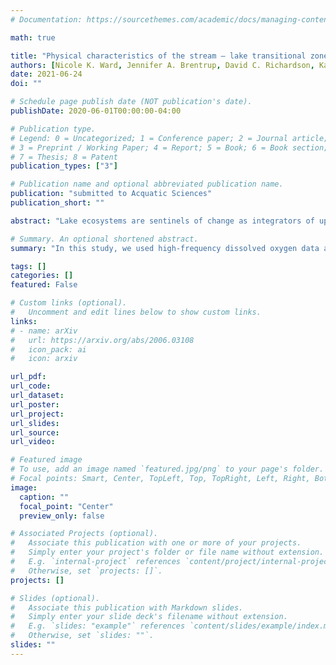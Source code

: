 ```yaml
---
# Documentation: https://sourcethemes.com/academic/docs/managing-content/

math: true

title: "Physical characteristics of the stream – lake transitional zone affect littoral lake metabolism"
authors: [Nicole K. Ward, Jennifer A. Brentrup, David C. Richardson, Kathleen C. Weathers, Paul C. Hanson, rjh, Cayelan C. Carey]
date: 2021-06-24
doi: ""

# Schedule page publish date (NOT publication's date).
publishDate: 2020-06-01T00:00:00-04:00

# Publication type.
# Legend: 0 = Uncategorized; 1 = Conference paper; 2 = Journal article;
# 3 = Preprint / Working Paper; 4 = Report; 5 = Book; 6 = Book section;
# 7 = Thesis; 8 = Patent
publication_types: ["3"]

# Publication name and optional abbreviated publication name.
publication: "submitted to Acquatic Sciences"
publication_short: ""

abstract: "Lake ecosystems are sentinels of change as integrators of upland and upstream stressors. Lake metabolism, i.e., gross primary production (GPP) and respiration (R), in stream – lake transitional zones may be key to understanding how lakes integrate terrestrial-derived inputs. Therefore, examining site differences in lake metabolism in stream – lake transitional zones may help identify drivers of within-ecosystem variability and provide insights to landscape-scale freshwater ecosystem function. In this study, we used high-frequency dissolved oxygen data and inverse modeling to estimate daily rates of GPP and R in an oligotrophic lake at a pelagic site and two littoral sites located near major inflows. We examined the relative importance of stream predictor variables in comparison to meteorological and in-lake predictors of GPP and R. One of the inflow streams was substantially warmer than the other and primarily entered the lake's epilimnion, whereas the colder stream primarily mixed into the metalimnion or hypolimnion. Overall, rates of GPP and R were higher at littoral sites than the pelagic site. An ensemble machine learning analysis revealed that >30% of variability in littoral zone GPP and R was attributable to stream and stream – lake transitional zone predictors. The warm-stream inflow likely stimulated littoral GPP and R, while the relationship between the cold-stream inflow and littoral zone GPP and R depended on stream – lake transitional zone physical characteristics. Our study demonstrated that littoral metabolism near inflows can be an important indicator of the connections between upstream inputs and downstream lake processing and provide insights into lake ecosystem function."

# Summary. An optional shortened abstract.
summary: "In this study, we used high-frequency dissolved oxygen data and inverse modeling to estimate daily rates of GPP and R in an oligotrophic lake at a pelagic site and two littoral sites located near major inflows."

tags: []
categories: []
featured: False

# Custom links (optional).
#   Uncomment and edit lines below to show custom links.
links:
# - name: arXiv
#   url: https://arxiv.org/abs/2006.03108
#   icon_pack: ai
#   icon: arxiv

url_pdf:
url_code:
url_dataset:
url_poster:
url_project:
url_slides:
url_source:
url_video:

# Featured image
# To use, add an image named `featured.jpg/png` to your page's folder. 
# Focal points: Smart, Center, TopLeft, Top, TopRight, Left, Right, BottomLeft, Bottom, BottomRight.
image:
  caption: ""
  focal_point: "Center"
  preview_only: false

# Associated Projects (optional).
#   Associate this publication with one or more of your projects.
#   Simply enter your project's folder or file name without extension.
#   E.g. `internal-project` references `content/project/internal-project/index.md`.
#   Otherwise, set `projects: []`.
projects: []

# Slides (optional).
#   Associate this publication with Markdown slides.
#   Simply enter your slide deck's filename without extension.
#   E.g. `slides: "example"` references `content/slides/example/index.md`.
#   Otherwise, set `slides: ""`.
slides: ""
---
```

